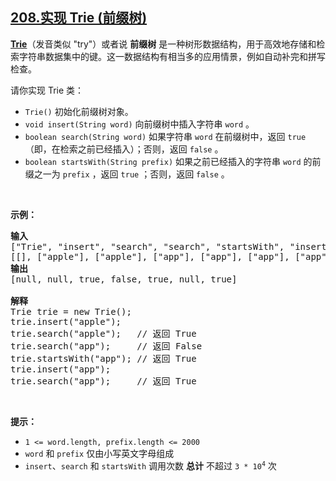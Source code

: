 ## [208.实现 Trie (前缀树)](https://leetcode.cn/problems/implement-trie-prefix-tree/)
<p><strong><a href="https://baike.baidu.com/item/字典树/9825209?fr=aladdin" target="_blank">Trie</a></strong>（发音类似 "try"）或者说 <strong>前缀树</strong> 是一种树形数据结构，用于高效地存储和检索字符串数据集中的键。这一数据结构有相当多的应用情景，例如自动补完和拼写检查。</p>

<p>请你实现 Trie 类：</p>

<ul>
	<li><code>Trie()</code> 初始化前缀树对象。</li>
	<li><code>void insert(String word)</code> 向前缀树中插入字符串 <code>word</code> 。</li>
	<li><code>boolean search(String word)</code> 如果字符串 <code>word</code> 在前缀树中，返回 <code>true</code>（即，在检索之前已经插入）；否则，返回 <code>false</code> 。</li>
	<li><code>boolean startsWith(String prefix)</code> 如果之前已经插入的字符串 <code>word</code> 的前缀之一为 <code>prefix</code> ，返回 <code>true</code> ；否则，返回 <code>false</code> 。</li>
</ul>

<p> </p>

<p><strong>示例：</strong></p>

<pre>
<strong>输入</strong>
["Trie", "insert", "search", "search", "startsWith", "insert", "search"]
[[], ["apple"], ["apple"], ["app"], ["app"], ["app"], ["app"]]
<strong>输出</strong>
[null, null, true, false, true, null, true]

<strong>解释</strong>
Trie trie = new Trie();
trie.insert("apple");
trie.search("apple");   // 返回 True
trie.search("app");     // 返回 False
trie.startsWith("app"); // 返回 True
trie.insert("app");
trie.search("app");     // 返回 True
</pre>

<p> </p>

<p><strong>提示：</strong></p>

<ul>
	<li><code>1 <= word.length, prefix.length <= 2000</code></li>
	<li><code>word</code> 和 <code>prefix</code> 仅由小写英文字母组成</li>
	<li><code>insert</code>、<code>search</code> 和 <code>startsWith</code> 调用次数 <strong>总计</strong> 不超过 <code>3 * 10<sup>4</sup></code> 次</li>
</ul>
